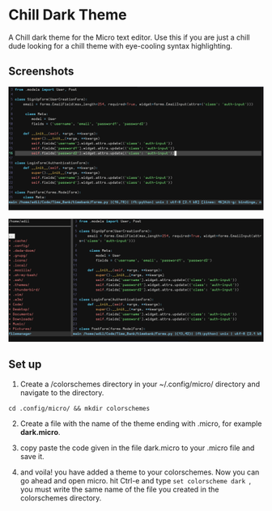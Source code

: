 # Chill Dark Theme 

A Chill dark theme for the Micro text editor. Use this if you are just a chill dude looking for a chill theme with eye-cooling syntax highlighting.

## Screenshots

![Alt Tag](dark.png)


![Alt Tag](dark2.png)


## Set up

1. Create a /colorschemes directory in your ~/.config/micro/ directory and navigate to the directory.
```
cd .config/micro/ && mkdir colorschemes
```

2. Create a file with the name of the theme ending with .micro, for example **dark.micro**.

3. copy paste the code given in the file dark.micro to your .micro file and save it.

4. and voila! you have added a theme to your colorschemes. Now you can go ahead and open micro. hit Ctrl-e and type ```set colorscheme dark ```, you must write the same name of the file you created in the colorschemes directory. 




